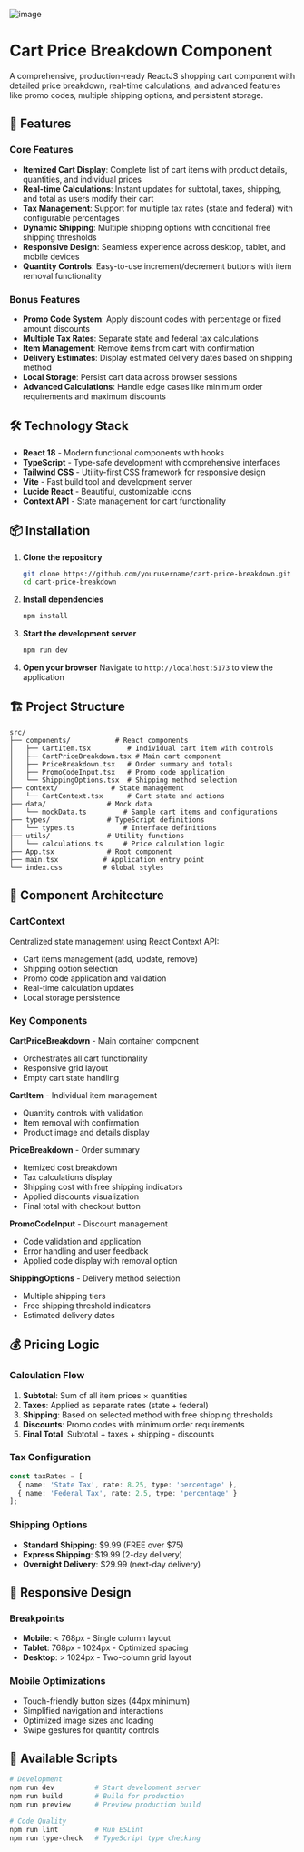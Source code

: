 ![image](https://github.com/user-attachments/assets/9b077a11-0274-47b5-8cbd-4523cc0b1ba8)

# Cart Price Breakdown Component

A comprehensive, production-ready ReactJS shopping cart component with detailed price breakdown, real-time calculations, and advanced features like promo codes, multiple shipping options, and persistent storage.

## 🚀 Features

### Core Features
- **Itemized Cart Display**: Complete list of cart items with product details, quantities, and individual prices
- **Real-time Calculations**: Instant updates for subtotal, taxes, shipping, and total as users modify their cart
- **Tax Management**: Support for multiple tax rates (state and federal) with configurable percentages
- **Dynamic Shipping**: Multiple shipping options with conditional free shipping thresholds
- **Responsive Design**: Seamless experience across desktop, tablet, and mobile devices
- **Quantity Controls**: Easy-to-use increment/decrement buttons with item removal functionality

### Bonus Features
- **Promo Code System**: Apply discount codes with percentage or fixed amount discounts
- **Multiple Tax Rates**: Separate state and federal tax calculations
- **Item Management**: Remove items from cart with confirmation
- **Delivery Estimates**: Display estimated delivery dates based on shipping method
- **Local Storage**: Persist cart data across browser sessions
- **Advanced Calculations**: Handle edge cases like minimum order requirements and maximum discounts

## 🛠️ Technology Stack

- **React 18** - Modern functional components with hooks
- **TypeScript** - Type-safe development with comprehensive interfaces
- **Tailwind CSS** - Utility-first CSS framework for responsive design
- **Vite** - Fast build tool and development server
- **Lucide React** - Beautiful, customizable icons
- **Context API** - State management for cart functionality

## 📦 Installation

1. **Clone the repository**
   ```bash
   git clone https://github.com/yourusername/cart-price-breakdown.git
   cd cart-price-breakdown
   ```

2. **Install dependencies**
   ```bash
   npm install
   ```

3. **Start the development server**
   ```bash
   npm run dev
   ```

4. **Open your browser**
   Navigate to `http://localhost:5173` to view the application

## 🏗️ Project Structure

```
src/
├── components/           # React components
│   ├── CartItem.tsx         # Individual cart item with controls
│   ├── CartPriceBreakdown.tsx # Main cart component
│   ├── PriceBreakdown.tsx   # Order summary and totals
│   ├── PromoCodeInput.tsx   # Promo code application
│   └── ShippingOptions.tsx  # Shipping method selection
├── context/             # State management
│   └── CartContext.tsx      # Cart state and actions
├── data/               # Mock data
│   └── mockData.ts         # Sample cart items and configurations
├── types/              # TypeScript definitions
│   └── types.ts            # Interface definitions
├── utils/              # Utility functions
│   └── calculations.ts     # Price calculation logic
├── App.tsx             # Root component
├── main.tsx           # Application entry point
└── index.css          # Global styles
```

## 🎯 Component Architecture

### CartContext
Centralized state management using React Context API:
- Cart items management (add, update, remove)
- Shipping option selection
- Promo code application and validation
- Real-time calculation updates
- Local storage persistence

### Key Components

**CartPriceBreakdown** - Main container component
- Orchestrates all cart functionality
- Responsive grid layout
- Empty cart state handling

**CartItem** - Individual item management
- Quantity controls with validation
- Item removal with confirmation
- Product image and details display

**PriceBreakdown** - Order summary
- Itemized cost breakdown
- Tax calculations display
- Shipping cost with free shipping indicators
- Applied discounts visualization
- Final total with checkout button

**PromoCodeInput** - Discount management
- Code validation and application
- Error handling and user feedback
- Applied code display with removal option

**ShippingOptions** - Delivery method selection
- Multiple shipping tiers
- Free shipping threshold indicators
- Estimated delivery dates

## 💰 Pricing Logic

### Calculation Flow
1. **Subtotal**: Sum of all item prices × quantities
2. **Taxes**: Applied as separate rates (state + federal)
3. **Shipping**: Based on selected method with free shipping thresholds
4. **Discounts**: Promo codes with minimum order requirements
5. **Final Total**: Subtotal + taxes + shipping - discounts

### Tax Configuration
```typescript
const taxRates = [
  { name: 'State Tax', rate: 8.25, type: 'percentage' },
  { name: 'Federal Tax', rate: 2.5, type: 'percentage' }
];
```

### Shipping Options
- **Standard Shipping**: $9.99 (FREE over $75)
- **Express Shipping**: $19.99 (2-day delivery)
- **Overnight Delivery**: $29.99 (next-day delivery)

## 📱 Responsive Design

### Breakpoints
- **Mobile**: < 768px - Single column layout
- **Tablet**: 768px - 1024px - Optimized spacing
- **Desktop**: > 1024px - Two-column grid layout

### Mobile Optimizations
- Touch-friendly button sizes (44px minimum)
- Simplified navigation and interactions
- Optimized image sizes and loading
- Swipe gestures for quantity controls

## 🔧 Available Scripts

```bash
# Development
npm run dev          # Start development server
npm run build        # Build for production
npm run preview      # Preview production build

# Code Quality
npm run lint         # Run ESLint
npm run type-check   # TypeScript type checking
```


